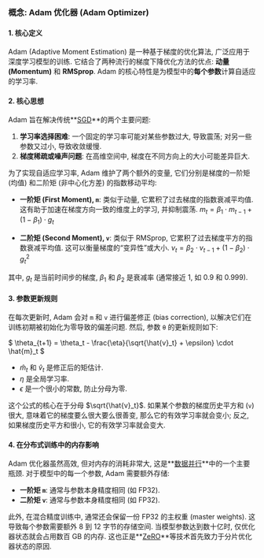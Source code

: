 ### 概念: Adam 优化器 (Adam Optimizer)

#### 1. 核心定义

Adam (Adaptive Moment Estimation) 是一种基于梯度的优化算法, 广泛应用于深度学习模型的训练. 它结合了两种流行的梯度下降优化方法的优点: **动量 (Momentum)** 和 **RMSprop**. Adam 的核心特性是为模型中的**每个参数**计算自适应的学习率.

#### 2. 核心思想

Adam 旨在解决传统**[SGD](./Lecture7-SGD.md)**的两个主要问题:
1.  **学习率选择困难**: 一个固定的学习率可能对某些参数过大, 导致震荡; 对另一些参数又过小, 导致收敛缓慢.
2.  **梯度稀疏或噪声问题**: 在高维空间中, 梯度在不同方向上的大小可能差异巨大.

为了实现自适应学习率, Adam 维护了两个额外的变量, 它们分别是梯度的一阶矩 (均值) 和二阶矩 (非中心化方差) 的指数移动平均:

- **一阶矩 (First Moment), `m`**: 类似于动量, 它累积了过去梯度的指数衰减平均值. 这有助于加速在梯度方向一致的维度上的学习, 并抑制震荡.
    $m_t = \beta_1 \cdot m_{t-1} + (1 - \beta_1) \cdot g_t$

- **二阶矩 (Second Moment), `v`**: 类似于 RMSprop, 它累积了过去梯度平方的指数衰减平均值. 这可以衡量梯度的“变异性”或大小.
    $v_t = \beta_2 \cdot v_{t-1} + (1 - \beta_2) \cdot g_t^2$

其中, $g_t$ 是当前时间步的梯度, $\beta_1$ 和 $\beta_2$ 是衰减率 (通常接近 1, 如 0.9 和 0.999).

#### 3. 参数更新规则

在每次更新时, Adam 会对 `m` 和 `v` 进行偏差修正 (bias correction), 以解决它们在训练初期被初始化为零导致的偏差问题. 然后, 参数 `θ` 的更新规则如下:

$
\theta_{t+1} = \theta_t - \frac{\eta}{\sqrt{\hat{v}_t} + \epsilon} \cdot \hat{m}_t
$

- $\hat{m}_t$ 和 $\hat{v}_t$ 是修正后的矩估计.
- $\eta$ 是全局学习率.
- $\epsilon$ 是一个很小的常数, 防止分母为零.

这个公式的核心在于分母 $\sqrt{\hat{v}_t}$. 如果某个参数的梯度历史平方和 (`v`) 很大, 意味着它的梯度要么很大要么很善变, 那么它的有效学习率就会变小; 反之, 如果梯度历史平方和很小, 它的有效学习率就会变大.

#### 4. 在分布式训练中的内存影响

Adam 优化器虽然高效, 但对内存的消耗非常大, 这是**[数据并行](./Lecture7-Data-Parallelism.md)**中的一个主要瓶颈. 对于模型中的每一个参数, Adam 需要额外存储:
- **一阶矩 `m`**: 通常与参数本身精度相同 (如 FP32).
- **二阶矩 `v`**: 通常与参数本身精度相同 (如 FP32).

此外, 在混合精度训练中, 通常还会保留一份 FP32 的主权重 (master weights). 这导致每个参数需要额外 8 到 12 字节的存储空间. 当模型参数达到数十亿时, 仅优化器状态就会占用数百 GB 的内存. 这也正是**[ZeRO](./Lecture7-ZeRO.md)**等技术首先致力于分片优化器状态的原因.